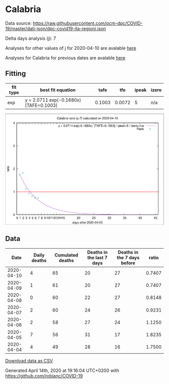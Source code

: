 # Calabria

Data source: https://raw.githubusercontent.com/pcm-dpc/COVID-19/master/dati-json/dpc-covid19-ita-regioni.json

Delta days analysis (j): 7

Analyses for other values of j for 2020-04-10 are avalable [here](../2020-04-10/README.md)

Analyses for Calabria for previous dates are avalable [here](../README.md)

## Fitting 
|fit type|best fit equation|tafe|tfe|ipeak|izero|
|-------|-----|--------|------|---|---|
|exp|y = 2.0711 exp(-0.1680x)  [TAFE=0.1003]|0.1003|0.0072|5|n/a|

![Plot](COVID-19_calabria_j7_2020-04-10.png)

## Data
|Date|Daily deaths|Cumulated deaths|Deaths in the last 7 days|Deaths in the 7 days before|ratio|
|----|----------|-----------|-------|--------------------|-----|
|2020-04-10|4|65|20|27|0.7407|
|2020-04-09|1|61|20|27|0.7407|
|2020-04-08|0|60|22|27|0.8148|
|2020-04-07|2|60|24|26|0.9231|
|2020-04-06|2|58|27|24|1.1250|
|2020-04-05|7|56|31|17|1.8235|
|2020-04-04|4|49|28|16|1.7500|

[Download data as CSV](COVID-19_calabria_j7_2020-04-10.csv)

Generated April 14th, 2020 at 19:16:04 UTC+0200 with https://github.com/robianc/COVID-19

